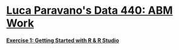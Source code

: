 # [Luca Paravano's Data 440: ABM Work](https://ly-paravano.github.io/ABM/)

#### [Exercise 1: Getting Started with R & R Studio](Exercise1.md)

